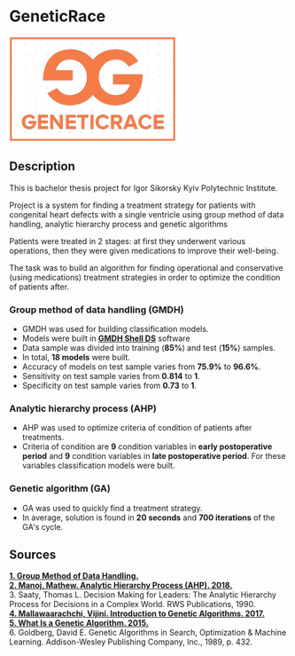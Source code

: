 # GeneticRace #
<a><img src="https://github.com/vbabenk/GeneticRace/blob/master/Babenko/Images/logo.png" title="GeneticRace" alt="GeneticRace"></a>

## Description ##
This is bachelor thesis project for Igor Sikorsky Kyiv Polytechnic Institute.

Project is a system for finding a treatment strategy for patients with congenital heart defects with a single ventricle using group method of data handling, analytic hierarchy process and genetic algorithms

Patients were treated in 2 stages: at first they underwent various operations, then they were given medications to improve their well-being.

The task was to build an algorithm for finding operational and conservative (using medications) treatment strategies in order to optimize the condition of patients after.

### Group method of data handling (GMDH) ###
- GMDH was used for building classification models.
- Models were built in <a target="_blank" rel="noopener noreferrer" href="https://gmdhsoftware.com/docs/">**GMDH Shell DS**</a> software
- Data sample was divided into training (**85%**) and test (**15%**) samples.
- In total, <b>18 models</b> were built.
- Accuracy of models on test sample varies from **75.9%** to **96.6%**.
- Sensitivity on test sample varies from **0.814** to **1**.
- Specificity on test sample varies from **0.73** to **1**.

### Analytic hierarchy process (AHP) ###
- AHP was used to optimize criteria of condition of patients after treatments.
- Criteria of condition are **9** condition variables in **early postoperative period** and **9** condition variables in **late postoperative period**. For these variables classification models were built.

### Genetic algorithm (GA) ###
- GA was used to quickly find a treatment strategy.
- In average, solution is found in **20 seconds** and **700 iterations** of the GA's cycle.

## Sources ##

<a target="_blank" rel="noopener noreferrer" href="http://www.gmdh.net/">**1. Group Method of Data Handling.**</a><br />
<a target="_blank" rel="noopener noreferrer" href="https://www.youtube.com/watch?v=J4T70o8gjlk">**2. Manoj, Mathew. Analytic Hierarchy Process (AHP). 2018.**</a><br />
3. Saaty, Thomas L. Decision Making for Leaders: The Analytic Hierarchy Process for Decisions in a Complex World. RWS Publications, 1990.<br />
<a target="_blank" rel="noopener noreferrer" href = "https://towardsdatascience.com/introduction-to-genetic-algorithms-including-example-code-e396e98d8bf3">**4. Mallawaarachchi, Vijini. Introduction to Genetic Algorithms. 2017.**</a><br />
<a target="_blank" rel="noopener noreferrer" href = "https://www.youtube.com/watch?v=1i8muvzZkPw">**5. What Is a Genetic Algorithm. 2015.**</a><br />
6. Goldberg, David E. Genetic Algorithms in Search, Optimization & Machine Learning. Addison-Wesley Publishing Company, Inc., 1989, p. 432.
